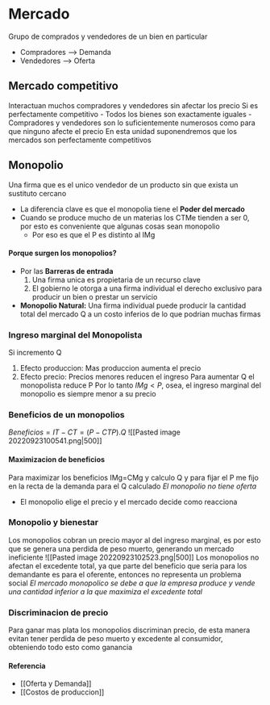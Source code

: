# Mercado
Grupo de comprados y vendedores de un bien en particular
- Compradores --> Demanda
- Vendedores --> Oferta

## Mercado competitivo
Interactuan muchos compradores y vendedores sin afectar los precio
	Si es perfectamente competitivo
		- Todos los bienes son exactamente iguales
		- Compradores y vendedores son lo suficientemente numerosos como para que ninguno afecte el precio
	En esta unidad suponendremos que los mercados son perfectamente competitivos


## Monopolio
Una firma que es el unico vendedor de un producto sin que exista un sustituto cercano
- La diferencia clave es  que el monopolia tiene el **Poder del mercado**
- Cuando se produce mucho de un materias los CTMe tienden a ser 0, por esto es conveniente que algunas cosas sean monopolio
	- Por eso es que el P es distinto al IMg
#### Porque surgen los monopolios?
- Por las **Barreras de entrada**
	1. Una firma unica es propietaria de un recurso clave
	2. El gobierno le otorga a una firma individual el derecho exclusivo para producir un bien o prestar un servicio
- **Monopolio Natural:** Una firma individual puede producir la cantidad total del mercado Q a un costo inferios de lo que podrian muchas firmas
### Ingreso marginal del Monopolista
Si incremento Q
1. Efecto produccion: Mas produccion aumenta el precio
2. Efecto precio: Precios menores reducen el ingreso 
Para aumentar Q el monopolista reduce P
Por lo tanto $IMg<P$, osea, el ingreso marginal del monopolio es siempre menor a su precio

### Beneficios de un monopolios
$Beneficios=IT-CT=(P-CTP).Q$
![[Pasted image 20220923100541.png|500]]
#### Maximizacion de beneficios
Para maximizar los beneficios IMg=CMg y calculo Q y para fijar el P me fijo en la recta de la demanda para el Q calculado
*El monopolio no tiene oferta*
- El monopolio elige el precio y el mercado decide como reacciona

### Monopolio y bienestar
Los monopolios cobran un precio mayor al del ingreso marginal, es por esto que se genera una perdida de peso muerto, generando un mercado ineficiente
![[Pasted image 20220923102523.png|500]]
Los monopolios no afectan el excedente total, ya que parte del beneficio que seria para los demandante es para el oferente, entonces no representa un problema social
*El mercado monopolico se debe a que la empresa produce y vende una cantidad inferior a la que maximiza el excedente total*


### Discriminacion de precio
Para ganar mas plata los monopolios discriminan precio, de esta manera evitan tener perdida de peso muerto y excedente al consumidor, obteniendo todo esto como ganancia






#### Referencia
- [[Oferta y Demanda]]
- [[Costos de produccion]]
